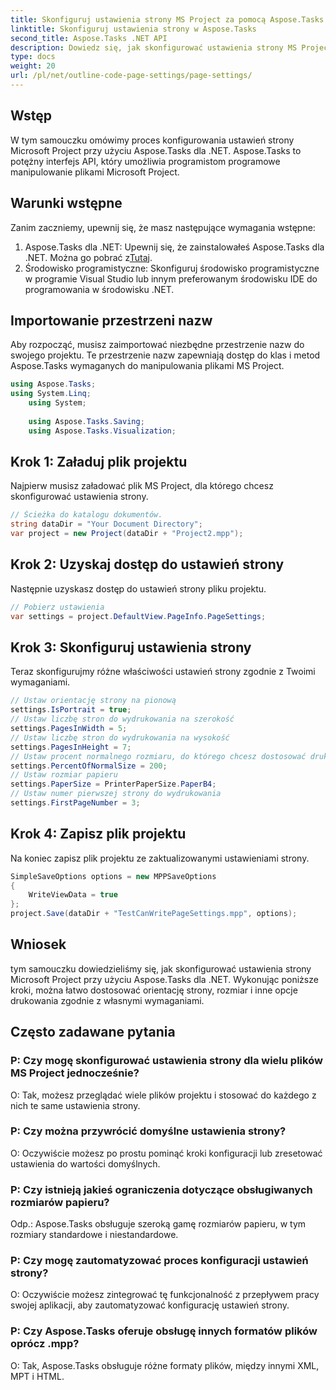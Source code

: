 ```yaml
---
title: Skonfiguruj ustawienia strony MS Project za pomocą Aspose.Tasks
linktitle: Skonfiguruj ustawienia strony w Aspose.Tasks
second_title: Aspose.Tasks .NET API
description: Dowiedz się, jak skonfigurować ustawienia strony MS Project przy użyciu Aspose.Tasks dla .NET. Dostosuj orientację, rozmiar i inne parametry za pomocą prostych kroków.
type: docs
weight: 20
url: /pl/net/outline-code-page-settings/page-settings/
---
```

## Wstęp
W tym samouczku omówimy proces konfigurowania ustawień strony Microsoft Project przy użyciu Aspose.Tasks dla .NET. Aspose.Tasks to potężny interfejs API, który umożliwia programistom programowe manipulowanie plikami Microsoft Project.
## Warunki wstępne
Zanim zaczniemy, upewnij się, że masz następujące wymagania wstępne:
1.  Aspose.Tasks dla .NET: Upewnij się, że zainstalowałeś Aspose.Tasks dla .NET. Można go pobrać z[Tutaj](https://releases.aspose.com/tasks/net/).
2. Środowisko programistyczne: Skonfiguruj środowisko programistyczne w programie Visual Studio lub innym preferowanym środowisku IDE do programowania w środowisku .NET.

## Importowanie przestrzeni nazw
Aby rozpocząć, musisz zaimportować niezbędne przestrzenie nazw do swojego projektu. Te przestrzenie nazw zapewniają dostęp do klas i metod Aspose.Tasks wymaganych do manipulowania plikami MS Project.
```csharp
using Aspose.Tasks;
using System.Linq;
    using System;
    
    using Aspose.Tasks.Saving;
    using Aspose.Tasks.Visualization;
```
## Krok 1: Załaduj plik projektu
Najpierw musisz załadować plik MS Project, dla którego chcesz skonfigurować ustawienia strony.
```csharp
// Ścieżka do katalogu dokumentów.
string dataDir = "Your Document Directory";
var project = new Project(dataDir + "Project2.mpp");
```
## Krok 2: Uzyskaj dostęp do ustawień strony
Następnie uzyskasz dostęp do ustawień strony pliku projektu.
```csharp
// Pobierz ustawienia
var settings = project.DefaultView.PageInfo.PageSettings;
```
## Krok 3: Skonfiguruj ustawienia strony
Teraz skonfigurujmy różne właściwości ustawień strony zgodnie z Twoimi wymaganiami.
```csharp
// Ustaw orientację strony na pionową
settings.IsPortrait = true;
// Ustaw liczbę stron do wydrukowania na szerokość
settings.PagesInWidth = 5;
// Ustaw liczbę stron do wydrukowania na wysokość
settings.PagesInHeight = 7;
// Ustaw procent normalnego rozmiaru, do którego chcesz dostosować drukowanie
settings.PercentOfNormalSize = 200;
// Ustaw rozmiar papieru
settings.PaperSize = PrinterPaperSize.PaperB4;
// Ustaw numer pierwszej strony do wydrukowania
settings.FirstPageNumber = 3;
```
## Krok 4: Zapisz plik projektu
Na koniec zapisz plik projektu ze zaktualizowanymi ustawieniami strony.
```csharp
SimpleSaveOptions options = new MPPSaveOptions
{
    WriteViewData = true
};
project.Save(dataDir + "TestCanWritePageSettings.mpp", options);
```

## Wniosek
tym samouczku dowiedzieliśmy się, jak skonfigurować ustawienia strony Microsoft Project przy użyciu Aspose.Tasks dla .NET. Wykonując poniższe kroki, można łatwo dostosować orientację strony, rozmiar i inne opcje drukowania zgodnie z własnymi wymaganiami.

## Często zadawane pytania
### P: Czy mogę skonfigurować ustawienia strony dla wielu plików MS Project jednocześnie?
O: Tak, możesz przeglądać wiele plików projektu i stosować do każdego z nich te same ustawienia strony.
### P: Czy można przywrócić domyślne ustawienia strony?
O: Oczywiście możesz po prostu pominąć kroki konfiguracji lub zresetować ustawienia do wartości domyślnych.
### P: Czy istnieją jakieś ograniczenia dotyczące obsługiwanych rozmiarów papieru?
Odp.: Aspose.Tasks obsługuje szeroką gamę rozmiarów papieru, w tym rozmiary standardowe i niestandardowe.
### P: Czy mogę zautomatyzować proces konfiguracji ustawień strony?
O: Oczywiście możesz zintegrować tę funkcjonalność z przepływem pracy swojej aplikacji, aby zautomatyzować konfigurację ustawień strony.
### P: Czy Aspose.Tasks oferuje obsługę innych formatów plików oprócz .mpp?
O: Tak, Aspose.Tasks obsługuje różne formaty plików, między innymi XML, MPT i HTML.